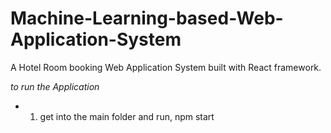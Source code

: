 # Machine-Learning-based-Web-Application-System

A Hotel Room booking Web Application System built with React framework.

*to run the Application*
- 1. get into the main folder and run,
     npm start
